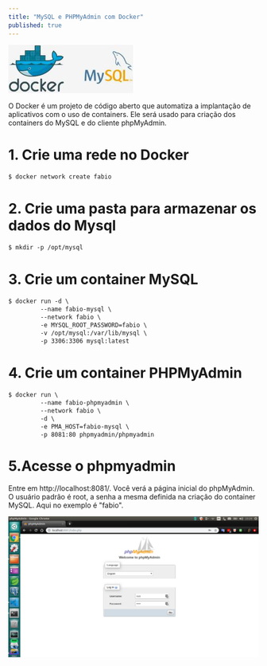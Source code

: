 ```yaml
---
title: "MySQL e PHPMyAdmin com Docker"
published: true
---
```


![alt text](https://github.com/fabiodamas/fabiodamas.github.io/blob/master/_posts/images/pipeline/mysql2.jpg "MySQL e PHPMyAdmin com Docker")

O Docker é um projeto de código aberto que automatiza a implantação de aplicativos com o uso de containers. Ele será usado para criação dos containers do MySQL e do cliente phpMyAdmin.

# 1. Crie uma rede no Docker
```console
$ docker network create fabio
```
   
# 2. Crie uma pasta para armazenar os dados do Mysql
```console
$ mkdir -p /opt/mysql
```

# 3. Crie um container MySQL
```console
$ docker run -d \
         --name fabio-mysql \
         --network fabio \
         -e MYSQL_ROOT_PASSWORD=fabio \
         -v /opt/mysql:/var/lib/mysql \
         -p 3306:3306 mysql:latest
```

# 4. Crie um container PHPMyAdmin
```console
$ docker run \
         --name fabio-phpmyadmin \
         --network fabio \
         -d \
         -e PMA_HOST=fabio-mysql \
         -p 8081:80 phpmyadmin/phpmyadmin
```

# 5.Acesse o phpmyadmin 
Entre em http://localhost:8081/. Você verá a página inicial do phpMyAdmin. O usuário padrão é root, a senha  a mesma definida na criação do container MySQL. Aqui no exemplo é "fabio".

![alt text](https://github.com/fabiodamas/fabiodamas.github.io/blob/master/_posts/images/pipeline/phpmyadmin.png "MySQL e PHPMyAdmin com Docker")
